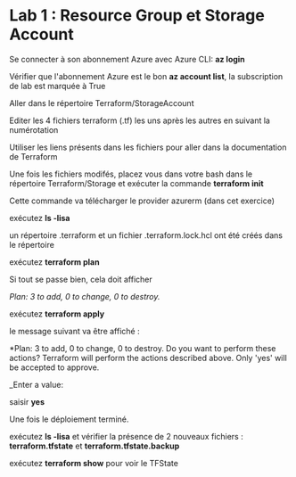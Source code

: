 # Lab 1 : Resource Group et Storage Account

Se connecter à son abonnement Azure avec Azure CLI: **az login**

Vérifier que l'abonnement Azure est le bon **az account list**, la subscription de lab est marquée à True

Aller dans le répertoire Terraform/StorageAccount

Editer les 4 fichiers terraform (.tf) les uns après les autres en suivant la numérotation

Utiliser les liens présents dans les fichiers pour aller dans la documentation de Terraform

Une fois les fichiers modifés, placez vous dans votre bash dans le répertoire Terraform/Storage et exécuter la commande **terraform init** 

Cette commande va télécharger le provider azurerm (dans cet exercice)

exécutez **ls -lisa**

un répertoire .terraform et un fichier .terraform.lock.hcl ont été créés dans le répertoire

exécutez **terraform plan**

Si tout se passe bien, cela doit afficher

_Plan: 3 to add, 0 to change, 0 to destroy._ 

exécutez **terraform apply** 

le message suivant va être affiché :

*Plan: 3 to add, 0 to change, 0 to destroy.
 Do you want to perform these actions?
  Terraform will perform the actions described above.
  Only 'yes' will be accepted to approve.

  _Enter a value:

  saisir **yes**

  Une fois le déploiement terminé. 

  exécutez **ls -lisa** et vérifier la présence de 2 nouveaux fichiers : **terraform.tfstate** et **terraform.tfstate.backup**

  exécutez **terraform show** pour voir le TFState
